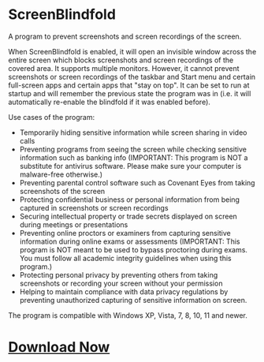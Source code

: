 # ScreenBlindfold
A program to prevent screenshots and screen recordings of the screen.

When ScreenBlindfold is enabled, it will open an invisible window across the entire screen which blocks screenshots and screen recordings of the covered area. It supports multiple monitors. However, it cannot prevent screenshots or screen recordings of the taskbar and Start menu and certain full-screen apps and certain apps that "stay on top". It can be set to run at startup and will remember the previous state the program was in (i.e. it will automatically re-enable the blindfold if it was enabled before).

Use cases of the program:

- Temporarily hiding sensitive information while screen sharing in video calls
- Preventing programs from seeing the screen while checking sensitive information such as banking info (IMPORTANT: This program is NOT a substitute for antivirus software. Please make sure your computer is malware-free otherwise.)
- Preventing parental control software such as Covenant Eyes from taking screenshots of the screen
- Protecting confidential business or personal information from being captured in screenshots or screen recordings
- Securing intellectual property or trade secrets displayed on screen during meetings or presentations
- Preventing online proctors or examiners from capturing sensitive information during online exams or assessments (IMPORTANT: This program is NOT meant to be used to bypass proctoring during exams. You must follow all academic integrity guidelines when using this program.)
- Protecting personal privacy by preventing others from taking screenshots or recording your screen without your permission
- Helping to maintain compliance with data privacy regulations by preventing unauthorized capturing of sensitive information on screen.

The program is compatible with Windows XP, Vista, 7, 8, 10, 11 and newer.

# [Download Now](https://github.com/fffelix-jan/ScreenBlindfold/releases/download/v1.0.0/ScreenBlindfold.exe)
